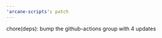 ```yaml
---
'arcane-scripts': patch
---
```


<!-- markdownlint-disable MD041 -->chore(deps): bump the github-actions group with 4 updates
